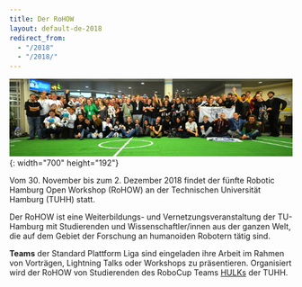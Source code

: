 ```yaml
---
title: Der RoHOW
layout: default-de-2018
redirect_from:
  - "/2018"
  - "/2018/"
---
```


![Gruppenfoto](/assets/img/teams2016.jpg){: width="700" height="192"}

Vom 30. November bis zum 2. Dezember 2018 findet der fünfte Robotic Hamburg Open Workshop
(RoHOW) an der Technischen Universität Hamburg (TUHH) statt.

Der RoHOW ist eine Weiterbildungs- und Vernetzungsveranstaltung der TU-Hamburg
mit Studierenden und Wissenschaftler/innen aus der ganzen Welt, die auf dem
Gebiet der Forschung an humanoiden Robotern tätig sind.

**Teams** der Standard Plattform Liga sind eingeladen ihre Arbeit im Rahmen von
Vorträgen, Lightning Talks oder Workshops zu präsentieren. Organisiert wird der
RoHOW von Studierenden des RoboCup Teams <a
href="https://www.hulks.de/">HULKs</a> der TUHH.
